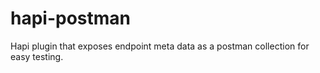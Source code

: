 # hapi-postman
Hapi plugin that exposes endpoint meta data as a postman collection for easy testing.
